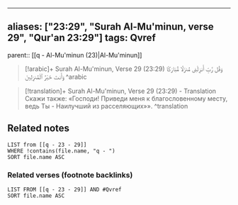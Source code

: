 
---
aliases: ["23:29", "Surah Al-Mu'minun, verse 29", "Qur'an 23:29"]
tags: Qvref
---

parent:: [[q - Al-Mu'minun (23)|Al-Mu'minun]]

> [!arabic]+ Surah Al-Mu'minun, Verse 29 (23:29)
> <span class="quran-arabic">وَقُل رَّبِّ أَنزِلْنِى مُنزَلًا مُّبَارَكًا وَأَنتَ خَيْرُ ٱلْمُنزِلِينَ</span>
^arabic

> [!translation]+ Surah Al-Mu'minun, Verse 29 (23:29) - Translation
> Скажи также: «Господи! Приведи меня к благословенному месту, ведь Ты - Наилучший из расселяющих»».
^translation



## Related notes
```dataview
LIST from [[q - 23 - 29]]
WHERE !contains(file.name, "q - ")
SORT file.name ASC
```

### Related verses (footnote backlinks)
```dataview
LIST FROM [[q - 23 - 29]] AND #Qvref
SORT file.name ASC
```

